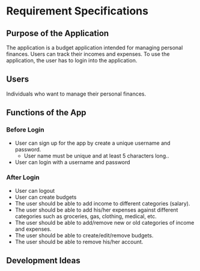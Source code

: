 # Requirement Specifications

## Purpose of the Application

The application is a budget application intended for managing personal finances. 
Users can track their incomes and expenses. To use the application, the user has to login into the application.

## Users

Individuals who want to manage their personal finances.

## Functions of the App


### Before Login
* User can sign up for the app by create a unique username and password.
  * User name must be unique and at least 5 characters long..
* User can login with a username and password
### After Login
* User can logout
* User can create budgets
* The user should be able to add income to different categories (salary).
* The user should be able to add his/her expenses against different categories such as groceries, gas, clothing, medical, etc.
* The user should be able to add/remove new or old categories of income and expenses.
* The user should be able to create/edit/remove budgets.
* The user should be able to remove his/her account.

## Development Ideas

